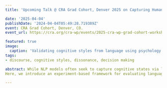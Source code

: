 ```yaml
---
title: 'Upcoming Talk @ CRA Grad Cohort, Denver 2025 on Capturing Human Cognitive Styles with Language -- Towards an Experimental Evaluation Paradigm.'

date: '2025-04-04'
publishDate: '2024-04-04T05:49:28.719389Z'
event: CRA Grad Cohort, Denver, CO.
event_url: https://cra.org/cra-wp/events/2025-cra-wp-grad-cohort-workshops/

featured: true
image:
  caption: 'Validating cognitive styles from language using psychology experiments. '
tags: 
- discourse, cognitive styles, dissonance, decision making

abstract: While NLP models often seek to capture cognitive states via language, the validity of predicted states is determined by comparing them to annotations created without access the cognitive states of the authors. In behavioral sciences, cognitive states are instead measured via experiments. 
Here, we introduce an experiment-based framework for evaluating language-based cognitive style models against human behavior. We explore the phenomenon of decision making, and its relationship to the linguistic style of an individual talking about a recent decision they made. The participants then follow a classical decision-making experiment that captures their cognitive style, determined by how preferences change during a decision exercise. We find that language features, intended to capture cognitive style, can predict participants' decision style with moderate-to-high accuracy (AUC ~ 0.8), demonstrating that cognitive style can be partly captured and revealed by discourse patterns.

---
```

